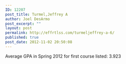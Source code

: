 ```yaml
---
ID: 12207
post_title: Turmel,Jeffrey A
author: Joel DesArmo
post_excerpt: ""
layout: post
permalink: http://effrtlss.com/turmeljeffrey-a-6/
published: true
post_date: 2012-11-02 20:50:08
---
```

<p>Average GPA in Spring 2012 for first course listed: 3.923</p>
